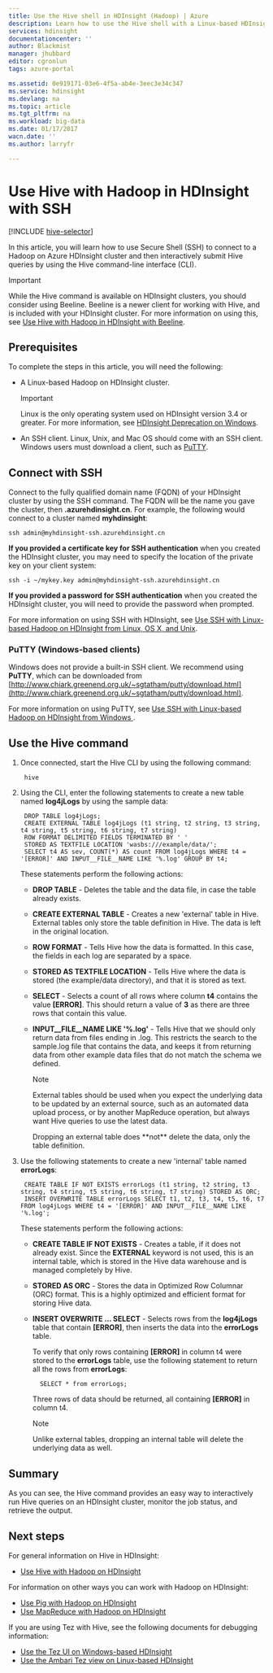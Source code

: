 ```yaml
---
title: Use the Hive shell in HDInsight (Hadoop) | Azure
description: Learn how to use the Hive shell with a Linux-based HDInsight cluster. You will learn how to connect to the HDInsight cluster using SSh, then use the Hive Shell to interactively run queries.
services: hdinsight
documentationcenter: ''
author: Blackmist
manager: jhubbard
editor: cgronlun
tags: azure-portal

ms.assetid: 0e919171-03e6-4f5a-ab4e-3eec3e34c347
ms.service: hdinsight
ms.devlang: na
ms.topic: article
ms.tgt_pltfrm: na
ms.workload: big-data
ms.date: 01/17/2017
wacn.date: ''
ms.author: larryfr

---
```

# Use Hive with Hadoop in HDInsight with SSH
[!INCLUDE [hive-selector](../../includes/hdinsight-selector-use-hive.md)]

In this article, you will learn how to use Secure Shell (SSH) to connect to a Hadoop on Azure HDInsight cluster and then interactively submit Hive queries by using the Hive command-line interface (CLI).

> [!IMPORTANT]
> While the Hive command is available on HDInsight clusters, you should consider using Beeline. Beeline is a newer client for working with Hive, and is included with your HDInsight cluster. For more information on using this, see [Use Hive with Hadoop in HDInsight with Beeline](hdinsight-hadoop-use-hive-beeline.md).

## <a id="prereq"></a>Prerequisites
To complete the steps in this article, you will need the following:

* A Linux-based Hadoop on HDInsight cluster.

    > [!IMPORTANT]
    > Linux is the only operating system used on HDInsight version 3.4 or greater. For more information, see [HDInsight Deprecation on Windows](hdinsight-component-versioning.md#hdi-version-32-and-33-nearing-deprecation-date).

* An SSH client. Linux, Unix, and Mac OS should come with an SSH client. Windows users must download a client, such as [PuTTY](http://www.chiark.greenend.org.uk/~sgtatham/putty/download.html).

## <a id="ssh"></a>Connect with SSH
Connect to the fully qualified domain name (FQDN) of your HDInsight cluster by using the SSH command. The FQDN will be the name you gave the cluster, then **.azurehdinsight.cn**. For example, the following would connect to a cluster named **myhdinsight**:

    ssh admin@myhdinsight-ssh.azurehdinsight.cn

**If you provided a certificate key for SSH authentication** when you created the HDInsight cluster, you may need to specify the location of the private key on your client system:

    ssh -i ~/mykey.key admin@myhdinsight-ssh.azurehdinsight.cn

**If you provided a password for SSH authentication** when you created the HDInsight cluster, you will need to provide the password when prompted.

For more information on using SSH with HDInsight, see [Use SSH with Linux-based Hadoop on HDInsight from Linux, OS X, and Unix](hdinsight-hadoop-linux-use-ssh-unix.md).

### PuTTY (Windows-based clients)
Windows does not provide a built-in SSH client. We recommend using **PuTTY**, which can be downloaded from [http://www.chiark.greenend.org.uk/~sgtatham/putty/download.html](http://www.chiark.greenend.org.uk/~sgtatham/putty/download.html).

For more information on using PuTTY, see [Use SSH with Linux-based Hadoop on HDInsight from Windows ](hdinsight-hadoop-linux-use-ssh-windows.md).

## <a id="hive"></a>Use the Hive command
1. Once connected, start the Hive CLI by using the following command:

        hive
2. Using the CLI, enter the following statements to create a new table named **log4jLogs** by using the sample data:

        DROP TABLE log4jLogs;
        CREATE EXTERNAL TABLE log4jLogs (t1 string, t2 string, t3 string, t4 string, t5 string, t6 string, t7 string)
        ROW FORMAT DELIMITED FIELDS TERMINATED BY ' '
        STORED AS TEXTFILE LOCATION 'wasbs:///example/data/';
        SELECT t4 AS sev, COUNT(*) AS count FROM log4jLogs WHERE t4 = '[ERROR]' AND INPUT__FILE__NAME LIKE '%.log' GROUP BY t4;

    These statements perform the following actions:

    * **DROP TABLE** - Deletes the table and the data file, in case the table already exists.
    * **CREATE EXTERNAL TABLE** - Creates a new 'external' table in Hive. External tables only store the table definition in Hive. The data is left in the original location.
    * **ROW FORMAT** - Tells Hive how the data is formatted. In this case, the fields in each log are separated by a space.
    * **STORED AS TEXTFILE LOCATION** - Tells Hive where the data is stored (the example/data directory), and that it is stored as text.
    * **SELECT** - Selects a count of all rows where column **t4** contains the value **[ERROR]**. This should return a value of **3** as there are three rows that contain this value.
    * **INPUT__FILE__NAME LIKE '%.log'** - Tells Hive that we should only return data from files ending in .log. This restricts the search to the sample.log file that contains the data, and keeps it from returning data from other example data files that do not match the schema we defined.

        > [!NOTE]
        > External tables should be used when you expect the underlying data to be updated by an external source, such as an automated data upload process, or by another MapReduce operation, but always want Hive queries to use the latest data.
        > <p>  
        > Dropping an external table does **not** delete the data, only the table definition.
        > 
        > 
3. Use the following statements to create a new 'internal' table named **errorLogs**:

        CREATE TABLE IF NOT EXISTS errorLogs (t1 string, t2 string, t3 string, t4 string, t5 string, t6 string, t7 string) STORED AS ORC;
        INSERT OVERWRITE TABLE errorLogs SELECT t1, t2, t3, t4, t5, t6, t7 FROM log4jLogs WHERE t4 = '[ERROR]' AND INPUT__FILE__NAME LIKE '%.log';

    These statements perform the following actions:

    * **CREATE TABLE IF NOT EXISTS** - Creates a table, if it does not already exist. Since the **EXTERNAL** keyword is not used, this is an internal table, which is stored in the Hive data warehouse and is managed completely by Hive.
    * **STORED AS ORC** - Stores the data in Optimized Row Columnar (ORC) format. This is a highly optimized and efficient format for storing Hive data.
    * **INSERT OVERWRITE ... SELECT** - Selects rows from the **log4jLogs** table that contain **[ERROR]**, then inserts the data into the **errorLogs** table.

        To verify that only rows containing **[ERROR]** in column t4 were stored to the **errorLogs** table, use the following statement to return all the rows from **errorLogs**:

            SELECT * from errorLogs;

        Three rows of data should be returned, all containing **[ERROR]** in column t4.

        > [!NOTE]
        > Unlike external tables, dropping an internal table will delete the underlying data as well.
        > 
        > 

## <a id="summary"></a>Summary
As you can see, the Hive command provides an easy way to interactively run Hive queries on an HDInsight cluster, monitor the job status, and retrieve the output.

## <a id="nextsteps"></a>Next steps
For general information on Hive in HDInsight:

* [Use Hive with Hadoop on HDInsight](hdinsight-use-hive.md)

For information on other ways you can work with Hadoop on HDInsight:

* [Use Pig with Hadoop on HDInsight](hdinsight-use-pig.md)
* [Use MapReduce with Hadoop on HDInsight](hdinsight-use-mapreduce.md)

If you are using Tez with Hive, see the following documents for debugging information:

* [Use the Tez UI on Windows-based HDInsight](hdinsight-debug-tez-ui.md)
* [Use the Ambari Tez view on Linux-based HDInsight](hdinsight-debug-ambari-tez-view.md)

[hdinsight-sdk-documentation]: http://msdn.microsoft.com/library/dn479185.aspx

[azure-purchase-options]: https://www.azure.cn/pricing/overview/
[azure-member-offers]: https://www.azure.cn/pricing/member-offers/
[azure-trial]: https://www.azure.cn/pricing/1rmb-trial/

[apache-tez]: http://tez.apache.org
[apache-hive]: http://hive.apache.org/
[apache-log4j]: http://zh.wikipedia.org/wiki/Log4j
[hive-on-tez-wiki]: https://cwiki.apache.org/confluence/display/Hive/Hive+on+Tez
[import-to-excel]: /azure/hdinsight-connect-excel-power-query/

[hdinsight-use-oozie]: hdinsight-use-oozie.md
[hdinsight-analyze-flight-data]: hdinsight-analyze-flight-delay-data.md

[putty]: http://www.chiark.greenend.org.uk/~sgtatham/putty/download.html

[hdinsight-provision]: hdinsight-provision-clusters.md
[hdinsight-submit-jobs]: hdinsight-submit-hadoop-jobs-programmatically.md
[hdinsight-upload-data]: hdinsight-upload-data.md

[powershell-here-strings]: http://technet.microsoft.com/library/ee692792.aspx

[img-hdi-hive-powershell-output]: ./media/hdinsight-use-hive/HDI.Hive.PowerShell.Output.png